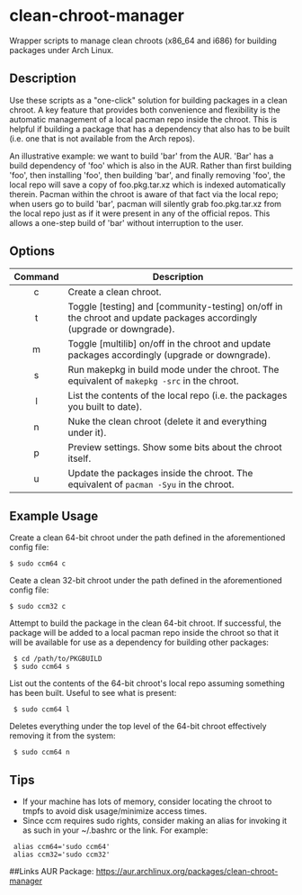 # clean-chroot-manager
Wrapper scripts to manage clean chroots (x86_64 and i686) for building packages under Arch Linux. 

## Description
Use these scripts as a "one-click" solution for building packages in a clean chroot.  A key feature that provides both convenience and flexibility is the automatic management of a local pacman repo inside the chroot.  This is helpful if building a package that has a dependency that also has to be built (i.e. one that is not available from the Arch repos).

An illustrative example: we want to build 'bar' from the AUR.  'Bar' has a build dependency of 'foo' which is also in the AUR.  Rather than first building 'foo', then installing 'foo', then building 'bar', and finally removing 'foo', the local repo will save a copy of foo.pkg.tar.xz which is indexed automatically therein.  Pacman within the chroot is aware of that fact via the local repo; when users go to build 'bar', pacman will silently grab foo.pkg.tar.xz from the local repo just as if it were present in any of the official repos. This allows a one-step build of 'bar' without interruption to the user.

## Options
| Command | Description |
| :---: | --- |
| c | Create a clean chroot. |
| t | Toggle [testing] and [community-testing] on/off in the chroot and update packages accordingly (upgrade or downgrade). |
| m | Toggle [multilib] on/off in the chroot and update packages accordingly (upgrade or downgrade). |
| s | Run makepkg in build mode under the chroot. The equivalent of `makepkg -src` in the chroot. |
| l | List the contents of the local repo (i.e. the packages you built to date). |
| n | Nuke the clean chroot (delete it and everything under it). |
| p | Preview settings. Show some bits about the chroot itself. |
| u | Update the packages inside the chroot. The equivalent of `pacman -Syu` in the chroot. |

## Example Usage
Create a clean 64-bit chroot under the path defined in the aforementioned config file:
```
$ sudo ccm64 c
```

Ceate a clean 32-bit chroot under the path defined in the aforementioned config file:
```
$ sudo ccm32 c
```

Attempt to build the package in the clean 64-bit chroot. If successful, the package will be added to a local pacman repo inside the chroot so that it will be available for use as a dependency for building other packages:
```
 $ cd /path/to/PKGBUILD
 $ sudo ccm64 s
```

List out the contents of the 64-bit chroot's local repo assuming something has been built. Useful to see what is present:
```
 $ sudo ccm64 l
```
Deletes everything under the top level of the 64-bit chroot effectively removing it from the system:
```
 $ sudo ccm64 n
```

## Tips
* If your machine has lots of memory, consider locating the chroot to tmpfs to avoid disk usage/minimize access times.
* Since ccm requires sudo rights, consider making an alias for invoking it as such in your ~/.bashrc or the link. For example:

```
 alias ccm64='sudo ccm64'
 alias ccm32='sudo ccm32'
```
##Links
AUR Package: https://aur.archlinux.org/packages/clean-chroot-manager

